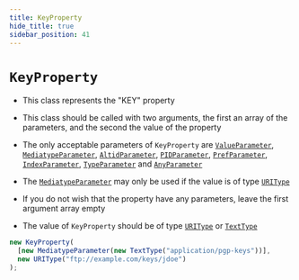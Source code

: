 ```yaml
---
title: KeyProperty
hide_title: true
sidebar_position: 41
---
```


# `KeyProperty`

- This class represents the "KEY" property

- This class should be called with two arguments, the first an array of the parameters, and the second the value of the property

- The only acceptable parameters of `KeyProperty` are [`ValueParameter`](/documentation/parameters/valueparameter), [`MediatypeParameter`](/documentation/parameters/mediatypeparameter), [`AltidParameter`](/documentation/parameters/altidparameter), [`PIDParameter`](/documentation/parameters/pidparameter), [`PrefParameter`](/documentation/parameters/prefparameter), [`IndexParameter`](/documentation/parameters/indexparameter), [`TypeParameter`](/documentation/parameters/typeparameter) and [`AnyParameter`](/documentation/parameters/anyparameter)

- The [`MediatypeParameter`](/documentation/parameters/mediatypeparameter) may only be used if the value is of type [`URIType`](/documentation/values/uritype)

- If you do not wish that the property have any parameters, leave the first argument array empty

- The value of `KeyProperty` should be of type [`URIType`](/documentation/values/uritype) or [`TextType`](/documentation/values/texttype-and-textlisttype)

```js
new KeyProperty(
  [new MediatypeParameter(new TextType("application/pgp-keys"))],
  new URIType("ftp://example.com/keys/jdoe")
);
```
